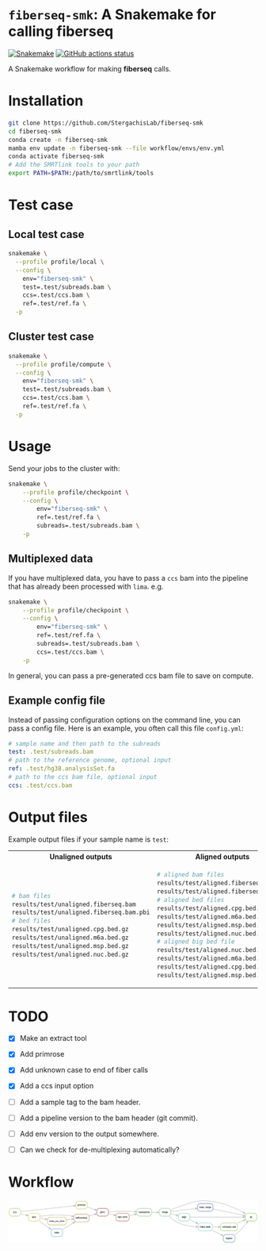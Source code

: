# `fiberseq-smk`: A Snakemake for calling **fiberseq**

[![Snakemake](https://img.shields.io/badge/snakemake-≥7.8.0-brightgreen.svg)](https://snakemake.github.io)
[![GitHub actions status](https://github.com/StergachisLab/fiberseq-smk/workflows/Tests/badge.svg?branch=main)](https://github.com/StergachisLab/fiberseq-smk/actions?query=branch%3Amain+workflow%3ATests)

A Snakemake workflow for making **fiberseq** calls.



# Installation

```bash
git clone https://github.com/StergachisLab/fiberseq-smk
cd fiberseq-smk
conda create -n fiberseq-smk
mamba env update -n fiberseq-smk --file workflow/envs/env.yml 
conda activate fiberseq-smk
# Add the SMRTlink tools to your path
export PATH=$PATH:/path/to/smrtlink/tools
```

# Test case

## Local test case
```bash
snakemake \
  --profile profile/local \
  --config \
    env="fiberseq-smk" \
    test=.test/subreads.bam \
    ccs=.test/ccs.bam \
    ref=.test/ref.fa \
  -p 
```

## Cluster test case
```bash
snakemake \
  --profile profile/compute \
  --config \
    env="fiberseq-smk" \
    test=.test/subreads.bam \
    ccs=.test/ccs.bam \
    ref=.test/ref.fa \
  -p 
```

# Usage

Send your jobs to the cluster with:
```bash
snakemake \
    --profile profile/checkpoint \
    --config \
        env="fiberseq-smk" \
        ref=.test/ref.fa \
        subreads=.test/subreads.bam \
    -p
```
## Multiplexed data
If you have multiplexed data, you have to pass a `ccs` bam into the pipeline that has already been processed with `lima`. e.g.
```bash
snakemake \
    --profile profile/checkpoint \
    --config \
        env="fiberseq-smk" \
        ref=.test/ref.fa \
        subreads=.test/subreads.bam \
        ccs=.test/ccs.bam \
    -p
```
In general, you can pass a pre-generated ccs bam file to save on compute.


## Example config file
Instead of passing configuration options on the command line, you can pass a config file. Here is an example, you often call this file `config.yml`:
```yaml
# sample name and then path to the subreads
test: .test/subreads.bam
# path to the reference genome, optional input
ref: .test/hg38.analysisSet.fa
# path to the ccs bam file, optional input
ccs: .test/ccs.bam
```

# Output files
Example output files if your sample name is `test`:
<table>
<tr>
<th> Unaligned outputs </th>
<th> Aligned outputs </th>
</tr>
<tr>
<td>

```bash 
# bam files 
results/test/unaligned.fiberseq.bam
results/test/unaligned.fiberseq.bam.pbi
# bed files
results/test/unaligned.cpg.bed.gz
results/test/unaligned.m6a.bed.gz
results/test/unaligned.msp.bed.gz
results/test/unaligned.nuc.bed.gz
```
</td>
<td>

```bash
# aligned bam files 
results/test/aligned.fiberseq.bam
results/test/aligned.fiberseq.bam.bai
# aligned bed files
results/test/aligned.cpg.bed.gz
results/test/aligned.m6a.bed.gz
results/test/aligned.msp.bed.gz
results/test/aligned.nuc.bed.gz
# aligned big bed file
results/test/aligned.nuc.bed.bb
results/test/aligned.m6a.bed.bb
results/test/aligned.cpg.bed.bb
results/test/aligned.msp.bed.bb
```
</td>
</tr>
</table>



# TODO
- [x] Make an extract tool
- [x] Add primrose
- [x] Add unknown case to end of fiber calls
- [x] Add a ccs input option
- [ ] Add a sample tag to the bam header.
- [ ] Add a pipeline version to the bam header (git commit).
- [ ] Add env version to the output somewhere. 
- [ ] Can we check for de-multiplexing automatically?


# Workflow

![alt text](./images/dag.png)